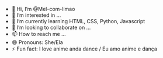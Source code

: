 - 👋 Hi, I’m @Mel-com-limao
- 👀 I’m interested in ...
- 🌱 I’m currently learning HTML, CSS, Python, Javascript
- 💞️ I’m looking to collaborate on ...
- 📫 How to reach me ...
- 😄 Pronouns: She/Ela
- ⚡ Fun fact: I love anime anda dance / Eu amo anime e dança

<!---
Mel-com-limao/Mel-com-limao is a ✨ special ✨ repository because its `README.md` (this file) appears on your GitHub profile.
You can click the Preview link to take a look at your changes.
--->
